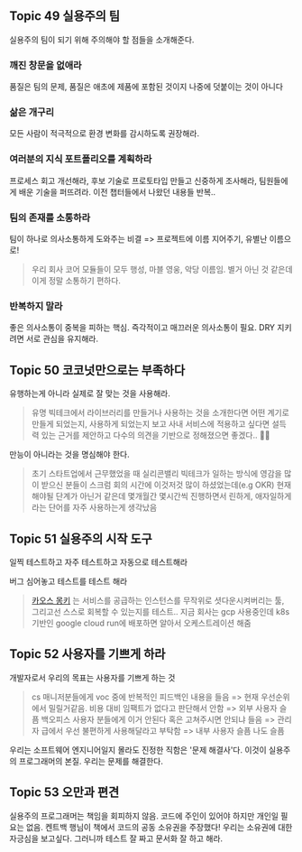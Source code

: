 ## Topic 49 실용주의 팀
실용주의 팀이 되기 위해 주의해야 할 점들을 소개해준다.

### 깨진 창문을 없애라
품질은 팀의 문제, 품질은 애초에 제품에 포함된 것이지 나중에 덧붙이는 것이 아니다

### 삶은 개구리
모든 사람이 적극적으로 환경 변화를 감시하도록 권장해라.

### 여러분의 지식 포트폴리오를 계획하라
프로세스 회고 개선해라, 후보 기술로 프로토타입 만들고 신중하게 조사해라, 팀원들에게 배운 기술을 퍼뜨려라. 이전 챕터들에서 나왔던 내용들 반복..

### 팀의 존재를 소통하라
팀이 하나로 의사소통하게 도와주는 비결 => 프로젝트에 이름 지어주기, 유별난 이름으로!
> 우리 회사 코어 모듈들이 모두 행성, 마블 영웅, 악당 이름임. 별거 아닌 것 같은데 이게 정말 소통하기 편하다.

### 반복하지 말라
좋은 의사소통이 중복을 피하는 핵심. 즉각적이고 매끄러운 의사소통이 필요. DRY 지키려면 서로 관심을 유지해라.


## Topic 50 코코넛만으로는 부족하다
유행하는게 아니라 실제로 잘 맞는 것을 사용해라.
> 유명 빅테크에서 라이브러리를 만들거나 사용하는 것을 소개한다면 어떤 계기로 만들게 되었는지, 사용하게 되었는지 보고 사내 서비스에 적용하고 싶다면 설득력 있는 근거를 제안하고 다수의 의견을 기반으로 정해졌으면 좋겠다.. 🙏🏻 

만능이 아니라는 것을 명심해야 한다.
> 초기 스타트업에서 근무했었을 때 실리콘밸리 빅테크가 일하는 방식에 영감을 많이 받으신 분들이 스크럼 회의 시간에 이것저것 많이 하셨었는데(e.g OKR) 현재 해야될 단계가 아닌거 같은데 몇개월간 몇시간씩 진행하면서 린하게, 애자일하게 라는 단어를 자주 사용하는게 생각났음



## Topic 51 실용주의 시작 도구
일찍 테스트하고 자주 테스트하고 자동으로 테스트해라

버그 심어놓고 테스트를 테스트 해라
>  [카오스 몽키](https://github.com/Netflix/chaosmonkey) 는 서비스를 공급하는 인스턴스를 무작위로 셧다운시켜버리는 툴, 그리고선 스스로 회복할 수 있는지를 테스트..
> 지금 회사는 gcp 사용중인데 k8s 기반인 google cloud run에 배포하면 알아서 오케스트레이션 해줌


## Topic 52 사용자를 기쁘게 하라

개발자로서 우리의 목표는 사용자를 기쁘게 하는 것
> cs 매니저분들에게 voc 중에 반복적인 피드백인 내용을 들음 => 현재 우선순위에서 밀릴거같음. 비용 대비 임팩트가 없다고 판단해서 안함 => 외부 사용자 슬픔
> 백오피스 사용자 분들에게 이거 안된다 혹은 고쳐주시면 안되냐 들음 => 관리자 급에서 우선 불편하게 사용해달라고 부탁함 => 내부 사용자 슬픔
> 나도 슬픔

우리는 소프트웨어 엔지니어일지 몰라도 진정한 직함은 '문제 해결사'다. 이것이 실용주의 프로그래머의 본질. 우리는 문제를 해결한다.

## Topic 53 오만과 편견

실용주의 프로그래머는 책임을 회피하지 않음. 코드에 주인이 있어야 하지만 개인일 필요는 없음. 켄트백 행님이 책에서 코드의 공동 소유권을 주장했다! 우리는 소유권에 대한 자긍심을 보고싶다. 그러니까 테스트 잘 짜고 문서화 잘 하고 해라.


